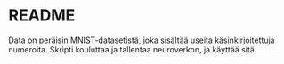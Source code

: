 # README

Data on peräisin MNIST-datasetistä, joka sisältää useita käsinkirjoitettuja numeroita.
Skripti kouluttaa ja tallentaa neuroverkon, ja käyttää sitä
